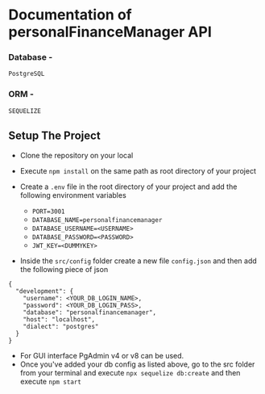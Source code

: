 <!-- Validation checks are done by sequelize and validatoin error is getting managed by error handler -->
# Documentation of personalFinanceManager API

### Database - 
`PostgreSQL`
### ORM -
`SEQUELIZE`

## Setup The Project

- Clone the repository on your local
- Execute `npm install` on the same path as root directory of your project
- Create a `.env` file in the root directory of your project and add the following environment variables
  - `PORT=3001`
  - `DATABASE_NAME=personalfinancemanager`
  -  `DATABASE_USERNAME=<USERNAME>`
  - `DATABASE_PASSWORD=<PASSWORD>`
  - `JWT_KEY=<DUMMYKEY>`

- Inside the `src/config` folder create a new file `config.json` and then add the following piece of json

```
{
  "development": {
    "username": <YOUR_DB_LOGIN_NAME>,
    "password": <YOUR_DB_LOGIN_PASS>,
    "database": "personalfinancemanager",
    "host": "localhost",
    "dialect": "postgres"
  }
}
```

- For GUI interface PgAdmin v4 or v8 can be used.
- Once you've added your db config as listed above, go to the src folder from your terminal and execute `npx sequelize db:create` and then execute `npm start`


